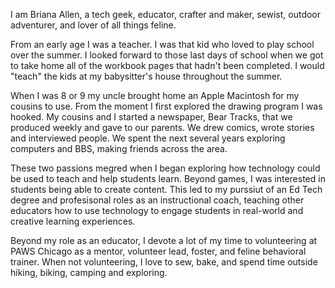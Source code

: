 I am Briana Allen, a tech geek, educator, crafter and maker, sewist, outdoor adventurer, and lover of all things feline.

From an early age I was a teacher. I was that kid who loved to play school over the summer. I looked forward to those last days of school when we got to take home all of the workbook pages that hadn't been completed. I would "teach" the kids at my babysitter's house throughout the summer.

When I was 8 or 9 my uncle brought home an Apple Macintosh for my cousins to use. From the moment I first explored the drawing program I was hooked. My cousins and I started a newspaper, Bear Tracks, that we produced weekly and gave to our parents. We drew comics, wrote stories and interviewed people. We spent the next several years exploring computers and BBS, making friends across the area.

These two passions megred when I began exploring how technology could be used to teach and help students learn. Beyond games, I was interested in students being able to create content. This led to my purssiut of an Ed Tech degree and profesisonal roles as an instructional coach, teaching other educators how to use technology to engage students in real-world and creative learning experiences.

Beyond my role as an educator, I devote a lot of my time to volunteering at PAWS Chicago as a mentor, volunteer lead, foster, and feline behavioral trainer. When not volunteering, I love to sew, bake, and spend time outside hiking, biking, camping and exploring.
